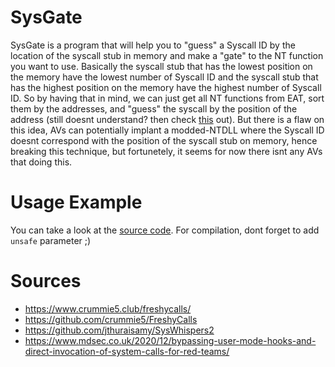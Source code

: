 # SysGate
SysGate is a program that will help you to "guess" a Syscall ID by the location of the syscall stub in memory and make a "gate" to the NT function you want to use. Basically the syscall stub that has the lowest position on the memory have the lowest number of Syscall ID and the syscall stub that has the highest position on the memory have the highest number of Syscall ID. So by having that in mind, we can just get all NT functions from EAT, sort them by the addresses, and "guess" the syscall by the position of the address (still doesnt understand? then check [this](https://www.crummie5.club/freshycalls/#first-detection-the-number-extraction) out). But there is a flaw on this idea, AVs can potentially implant a modded-NTDLL where the Syscall ID doesnt correspond with the position of the syscall stub on memory, hence breaking this technique, but fortunetely, it seems for now there isnt any AVs that doing this.

# Usage Example
You can take a look at the [source code](https://github.com/GetRektBoy724/SysGate/blob/main/SysGate.cs#L611). For compilation, dont forget to add `unsafe` parameter ;)

# Sources
- https://www.crummie5.club/freshycalls/
- https://github.com/crummie5/FreshyCalls
- https://github.com/jthuraisamy/SysWhispers2
- https://www.mdsec.co.uk/2020/12/bypassing-user-mode-hooks-and-direct-invocation-of-system-calls-for-red-teams/
